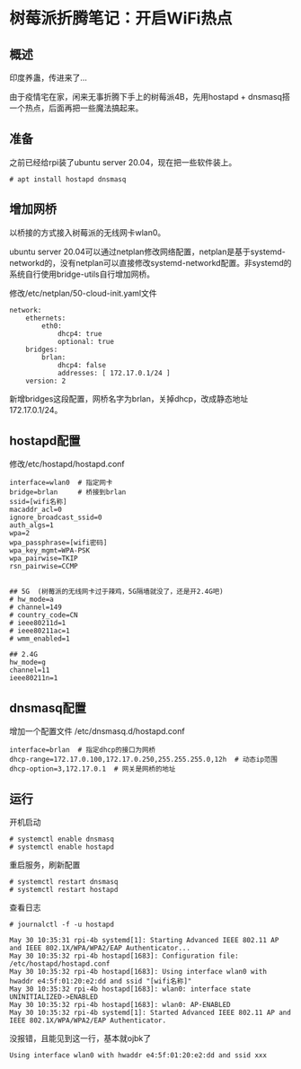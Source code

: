# 树莓派折腾笔记：开启WiFi热点


## 概述

印度养蛊，传进来了...

由于疫情宅在家，闲来无事折腾下手上的树莓派4B，先用hostapd + dnsmasq搭一个热点，后面再把一些魔法搞起来。

## 准备

之前已经给rpi装了ubuntu server 20.04，现在把一些软件装上。

```shell
# apt install hostapd dnsmasq
```

## 增加网桥

以桥接的方式接入树莓派的无线网卡wlan0。

ubuntu server 20.04可以通过netplan修改网络配置，netplan是基于systemd-networkd的，没有netplan可以直接修改systemd-networkd配置。非systemd的系统自行使用bridge-utils自行增加网桥。

修改/etc/netplan/50-cloud-init.yaml文件

```
network:
    ethernets:
        eth0:
            dhcp4: true
            optional: true
    bridges:
        brlan:
            dhcp4: false
            addresses: [ 172.17.0.1/24 ]
    version: 2

```

新增bridges这段配置，网桥名字为brlan，关掉dhcp，改成静态地址172.17.0.1/24。

## hostapd配置

修改/etc/hostapd/hostapd.conf

```
interface=wlan0  # 指定网卡
bridge=brlan     # 桥接到brlan
ssid=[wifi名称]
macaddr_acl=0
ignore_broadcast_ssid=0
auth_algs=1
wpa=2
wpa_passphrase=[wifi密码]
wpa_key_mgmt=WPA-PSK
wpa_pairwise=TKIP
rsn_pairwise=CCMP


## 5G  (树莓派的无线网卡过于辣鸡，5G隔墙就没了，还是开2.4G吧)
# hw_mode=a
# channel=149
# country_code=CN
# ieee80211d=1
# ieee80211ac=1
# wmm_enabled=1

## 2.4G
hw_mode=g
channel=11
ieee80211n=1

```

## dnsmasq配置

增加一个配置文件 /etc/dnsmasq.d/hostapd.conf

```
interface=brlan  # 指定dhcp的接口为网桥
dhcp-range=172.17.0.100,172.17.0.250,255.255.255.0,12h  # 动态ip范围
dhcp-option=3,172.17.0.1  # 网关是网桥的地址
```



## 运行

开机启动

```shell
# systemctl enable dnsmasq
# systemctl enable hostapd
```



重启服务，刷新配置

```shell
# systemctl restart dnsmasq
# systemctl restart hostapd
```



查看日志

```shell
# journalctl -f -u hostapd

May 30 10:35:31 rpi-4b systemd[1]: Starting Advanced IEEE 802.11 AP and IEEE 802.1X/WPA/WPA2/EAP Authenticator...
May 30 10:35:32 rpi-4b hostapd[1683]: Configuration file: /etc/hostapd/hostapd.conf
May 30 10:35:32 rpi-4b hostapd[1683]: Using interface wlan0 with hwaddr e4:5f:01:20:e2:dd and ssid "[wifi名称]"
May 30 10:35:32 rpi-4b hostapd[1683]: wlan0: interface state UNINITIALIZED->ENABLED
May 30 10:35:32 rpi-4b hostapd[1683]: wlan0: AP-ENABLED
May 30 10:35:32 rpi-4b systemd[1]: Started Advanced IEEE 802.11 AP and IEEE 802.1X/WPA/WPA2/EAP Authenticator.
```



没报错，且能见到这一行，基本就ojbk了

```
Using interface wlan0 with hwaddr e4:5f:01:20:e2:dd and ssid xxx
```



